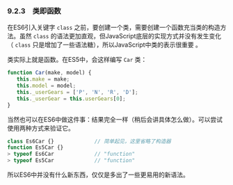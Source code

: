 ### 9.2.3　类即函数

在ES6引入关键字 `class` 之前，要创建一个类，需要创建一个函数充当类的构造方法。虽然 `class` 的语法更加直观，但JavaScript底层的实现方式并没有发生变化（ `class` 只是增加了一些语法糖），所以JavaScript中类的表示很重要 。

类实际上就是函数。在ES5中，会这样编写 `Car` 类：

```javascript
function Car(make, model) {
   this.make = make;
   this.model = model;
   this._userGears = ['P', 'N', 'R', 'D'];
   this._userGear = this.userGears[0];
}
```

当然也可以在ES6中做这件事：结果完全一样（稍后会讲具体怎么做）。可以尝试使用两种方式来验证它。

```javascript
class Es6Car {}             // 简单起见，这里省略了构造器
function Es5Car {}       
> typeof Es6Car             // "function"
> typeof Es5Car             // "function"
```

所以ES6中并没有什么新东西，仅仅是多出了一些更易用的新语法。

